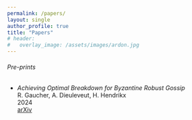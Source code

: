 ```yaml
---
permalink: /papers/
layout: single
author_profile: true
title: "Papers"
# header:
#   overlay_image: /assets/images/ardon.jpg
---
```


###### Pre-prints

- *Achieving Optimal Breakdown for Byzantine Robust Gossip*  
R. Gaucher, A. Dieuleveut, H. Hendrikx  
2024  
[arXiv](https://arxiv.org/abs/2410.10418)  

<!-- - *Byzantine-Robust Gossip: Insights from a Dual Approach*  
R. Gaucher, A. Dieuleveut, H. Hendrikx  
2024  
[arXiv](https://arxiv.org/abs/2405.03449) -->